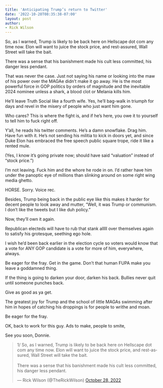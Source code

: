 ```yaml
---
title: 'Anticipating Trump’s return to Twitter'
date: '2022-10-28T08:35:38-07:00'
layout: post
author:
- Rick Wilson
---
```


So, as I warned, Trump is likely to be back here on Hellscape dot com any time now. Elon will want to juice the stock price, and rest-assured, Wall Street will take the bait.

There was a sense that his banishment made his cult less committed, his danger less pendant.

That was never the case. Just not saying his name or looking into the maw of his power over the MAGAe didn’t make it go away. He is the most powerful force in GOP politics by orders of magnitude and the inevitable 2024 nominee unless a shark, a blood clot or Melania kills him.

He’ll leave Truth Social like a fourth wife. Yes, he’ll bag-walk in triumph for days and revel in the misery of people who just want him gone.

Who cares? This is where the fight is, and if he’s here, you owe it to yourself to tell him to fuck right off.

Y’all, he reads his twitter comments. He’s a damn snowflake. Drag him. Have fun with it. He’s not sending his militia to kick in doors yet, and since Duke Elon has embraced the free speech public square trope, ride it like a rented mule.

(Yes, I know it’s going private now; should have said “valuation” instead of “stock price.”)

I’m not leaving. Fuck him and the whore he rode in on. I’d rather have him under the panoptic eye of millions than slinking around on some right wing media ghetto.

HORSE. Sorry. Voice rec.

Besides, Trump being back in the public eye like this makes it harder for decent people to look away and mutter, “Well, it was Trump or communism. I don’t like the tweets but I like duh policy.”

Now, they’ll own it again.

Republican electeds will have to rub that stank alllll over themselves again to satisfy his grotesque, seething ego hole.

I wish he’d been back earlier in the election cycle so voters would know that a vote for ANY GOP candidate is a vote for more of him, everywhere, always.

Be eager for the fray. Get in the game. Don’t that human FUPA make you leave a goddamned thing.

If the thing is going to darken your door, darken his back. Bullies never quit until someone punches back.

Give as good as ya get.

The greatest joy for Trump and the school of little MAGAs swimming after him in hopes of catching his droppings is for people to writhe and moan.

Be eager for the fray.

OK, back to work for this guy. Ads to make, people to smite,

See you soon, Donnie.

<blockquote class="twitter-tweet"><p lang="en" dir="ltr">1/ So, as I warned, Trump is likely to be back here on Hellscape dot com any time now. Elon will want to juice the stock price, and rest-assured, Wall Street will take the bait. <br><br>There was a sense that his banishment made his cult less committed, his danger less pendant.</p>&mdash; Rick Wilson (@TheRickWilson) <a href="https://twitter.com/TheRickWilson/status/1585813534801281028?ref_src=twsrc%5Etfw">October 28, 2022</a></blockquote> <script async src="https://platform.twitter.com/widgets.js" charset="utf-8"></script>
